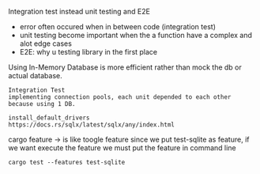 Integration test instead unit testing and E2E

- error often occured when in between code (integration test)
- unit testing become important when the a function have a complex and alot edge cases
- E2E: why u testing library in the first place

Using In-Memory Database is more efficient rather than mock the db or actual database.

```
Integration Test
implementing connection pools, each unit depended to each other because using 1 DB.
```

```
install_default_drivers
https://docs.rs/sqlx/latest/sqlx/any/index.html
```

cargo feature -> is like toogle feature
since we put test-sqlite as feature, if we want execute the feature we must put the feature in command line

```
cargo test --features test-sqlite
```
